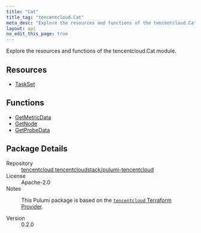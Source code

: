 ```yaml
---
title: "Cat"
title_tag: "tencentcloud.Cat"
meta_desc: "Explore the resources and functions of the tencentcloud.Cat module."
layout: api
no_edit_this_page: true
---
```


<!-- WARNING: this file was generated by Pulumi Docs Generator. -->
<!-- Do not edit by hand unless you're certain you know what you are doing! -->

Explore the resources and functions of the tencentcloud.Cat module.

<h2 id="resources">Resources</h2>
<ul class="api">
    <li><a href="taskset/" title="TaskSet"><span class="api-symbol api-symbol--resource"></span>TaskSet</a></li>
</ul>

<h2 id="functions">Functions</h2>
<ul class="api">
    <li><a href="getmetricdata/" title="GetMetricData"><span class="api-symbol api-symbol--function"></span>GetMetricData</a></li>
    <li><a href="getnode/" title="GetNode"><span class="api-symbol api-symbol--function"></span>GetNode</a></li>
    <li><a href="getprobedata/" title="GetProbeData"><span class="api-symbol api-symbol--function"></span>GetProbeData</a></li>
</ul>

<h2 id="package-details">Package Details</h2>
<dl class="package-details">
	<dt>Repository</dt>
	<dd><a href="https://github.com/tencentcloudstack/pulumi-tencentcloud">tencentcloud tencentcloudstack/pulumi-tencentcloud</a></dd>
	<dt>License</dt>
	<dd>Apache-2.0</dd>
	<dt>Notes</dt>
	<dd><p>This Pulumi package is based on the <a href="https://github.com/tencentcloudstack/terraform-provider-tencentcloud"><code>tencentcloud</code> Terraform Provider</a>.</p>
</dd>
	<dt>Version</dt>
	<dd>0.2.0</dd>
</dl>

